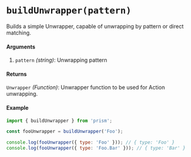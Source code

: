 # `buildUnwrapper(pattern)`

Builds a simple Unwrapper, capable of unwrapping by pattern or direct matching.

#### Arguments

1. `pattern` *(string)*: Unwrapping pattern

#### Returns

`Unwrapper` *(Function)*: Unwrapper function to be used for Action unwrapping.

#### Example

```js
import { buildUnwrapper } from 'prism';

const fooUnwrapper = buildUnwrapper('Foo');

console.log(fooUnwrapper({ type: 'Foo' })); // { type: 'Foo' }
console.log(fooUnwrapper({ type: 'Foo.Bar' })); // { type: 'Bar' }
```
